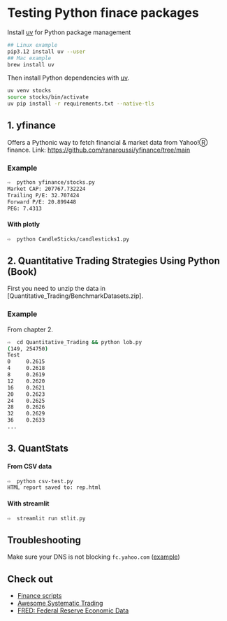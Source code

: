 # Testing Python finace packages

Install [uv](https://docs.astral.sh/uv/pip/environments/) for Python package management

```bash
## Linux example
pip3.12 install uv --user
## Mac example
brew install uv
```

Then install Python dependencies with [uv](https://docs.astral.sh/uv/pip/environments/).

```bash
uv venv stocks
source stocks/bin/activate
uv pip install -r requirements.txt --native-tls
```

## 1. yfinance

Offers a Pythonic way to fetch financial & market data from Yahoo!Ⓡ finance.
Link: https://github.com/ranaroussi/yfinance/tree/main

### Example

```bash
⇨  python yfinance/stocks.py 
Market CAP: 207767.732224
Trailing P/E: 32.707424
Forward P/E: 20.899448
PEG: 7.4313
```

#### With plotly

```bash
⇨  python CandleSticks/candlesticks1.py
```

## 2. Quantitative Trading Strategies Using Python (Book)

First you need to unzip the data in [Quantitative_Trading/BenchmarkDatasets.zip].

### Example

From chapter 2.

```bash
⇨  cd Quantitative_Trading && python lob.py
(149, 254750)
Test
0     0.2615
4     0.2618
8     0.2619
12    0.2620
16    0.2621
20    0.2623
24    0.2625
28    0.2626
32    0.2629
36    0.2633
...
```

## 3. QuantStats 

#### From CSV data

```bash
⇨  python csv-test.py
HTML report saved to: rep.html
```

#### With streamlit

```bash
⇨  streamlit run stlit.py
```

## Troubleshooting

Make sure your DNS is not blocking `fc.yahoo.com` ([example](https://github.com/StevenBlack/hosts/issues/2708))

## Check out

- [Finance scripts](https://github.com/shashankvemuri/Finance/tree/master)
- [Awesome Systematic Trading](https://github.com/wangzhe3224/awesome-systematic-trading)
- [FRED: Federal Reserve Economic Data](https://fred.stlouisfed.org/)